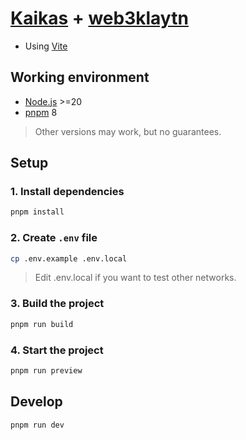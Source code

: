 # [Kaikas](https://docs.kaikas.io) + [web3klaytn](https://github.com/klaytn/web3klaytn/tree/dev/ethers-ext)

- Using [Vite](https://vitejs.dev)

## Working environment

- [Node.js](https://nodejs.org) >=20
- [pnpm](https://pnpm.io/installation#using-corepack) 8

> Other versions may work, but no guarantees.

## Setup

### 1. Install dependencies

```bash
pnpm install
```

### 2. Create `.env` file

```bash
cp .env.example .env.local
```

> Edit .env.local if you want to test other networks.

### 3. Build the project

```bash
pnpm run build
```

### 4. Start the project

```bash
pnpm run preview
```

## Develop

```bash
pnpm run dev
```
